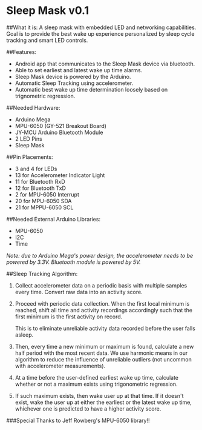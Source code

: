 Sleep Mask v0.1
====
##What it is:
A sleep mask with embedded LED and networking capabilities. Goal is to provide the best wake up experience personalized by sleep cycle tracking and smart LED controls.

##Features:
* Android app that communicates to the Sleep Mask device via bluetooth.
* Able to set earliest and latest wake up time alarms.
* Sleep Mask device is powered by the Arduino.
* Automatic Sleep Tracking using accelerometer.
* Automatic best wake up time determination loosely based on trignometric regression.

##Needed Hardware:

* Arduino Mega
* MPU-6050 (GY-521 Breakout Board)
* JY-MCU Arduino Bluetooth Module
* 2 LED Pins
* Sleep Mask

##Pin Placements:
* 3 and 4 for LEDs
* 13 for Accelerometer Indicator Light
* 11 for Bluetooth RxD
* 12 for Bluetooth TxD
* 2 for MPU-6050 Interrupt 
* 20 for MPU-6050 SDA
* 21 for MPPU-6050 SCL

##Needed External Arduino Libraries:
* MPU-6050
* I2C
* Time

*Note: due to Arduino Mega's power design, the accelerometer  needs to be powered by 3.3V. Bluetooth module is powered by 5V.*

##Sleep Tracking Algorithm:
1. Collect accelerometer data on a periodic basis with multiple samples every time. Convert raw data into an activity score.
2. Proceed with periodic data collection. When the first local minimum is reached, shift all time and activity recordings accordingly such that the first minimum is the first activity on record. 

   This is to eliminate unreliable activity data recorded before the user falls asleep.

3. Then, every time a new minimum or maximum is found, calculate a new half period with the most recent data. We use harmonic means in our algorithm to reduce the influence of unreliable outliers (not uncommon with accelerometer measurements).
4. At a time before the user-defined earliest wake up time, calculate whether or not a maximum exists using trigonometric regression. 
5. If such maximum exists, then wake user up at that time. If it doesn't exist, wake the user up at either the earliest or the latest wake up time, whichever one is predicted to have a higher activity score.

###Special Thanks to Jeff Rowberg's MPU-6050 library!!